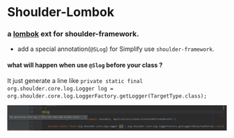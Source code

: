 # Shoulder-Lombok

### a [lombok](https://github.com/rzwitserloot/lombok) ext for shoulder-framework.

- add a special annotation(`@SLog`) for Simplify use `shoulder-framework`.

#### what will happen when use `@Slog` before your class ?

It just generate a line like `private static final org.shoulder.core.log.Logger log = org.shoulder.core.log.LoggerFactory.getLogger(TargetType.class);`

![pic](shoulder-lombok-Logger.png)




 